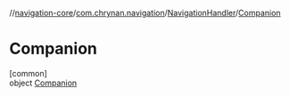 //[navigation-core](../../../../index.md)/[com.chrynan.navigation](../../index.md)/[NavigationHandler](../index.md)/[Companion](index.md)

# Companion

[common]\
object [Companion](index.md)
